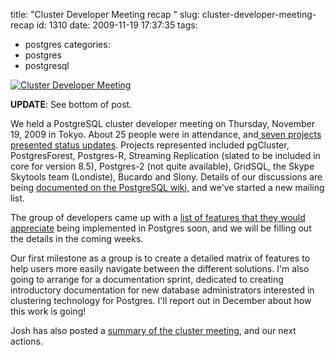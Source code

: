 title: "Cluster Developer Meeting recap "
slug: cluster-developer-meeting-recap
id: 1310
date: 2009-11-19 17:37:35
tags: 
- postgres
categories: 
- postgres
- postgresql

[![Cluster Developer Meeting](http://farm3.static.flickr.com/2534/4118787692_24b0f8ffd5.jpg)](http://www.chesnok.com/daily/photos/photo/4118787692/tsukiji-fish-market.html "Cluster Developer Meeting") 

**UPDATE**: See bottom of post.

We held a PostgreSQL cluster developer meeting on Thursday, November 19, 2009 in Tokyo. About 25 people were in attendance, and[ seven projects presented status updates](http://wiki.postgresql.org/wiki/PGCon2009JapanClusterDeveloperMeeting#Review_of_Existing_Projects). Projects represented included pgCluster, PostgresForest, Postgres-R, Streaming Replication (slated to be included in core for version 8.5), Postgres-2 (not quite available), GridSQL, the Skype Skytools team (Londiste), Bucardo and Slony.  Details of our discussions are being [documented on the PostgreSQL wiki,](http://wiki.postgresql.org/wiki/PGCon2009JapanClusterDeveloperMeeting) and we've started a new mailing list.

The group of developers came up with a [list of features that they would appreciate](http://wiki.postgresql.org/wiki/ClusterFeatures) being implemented in Postgres soon, and we will be filling out the details in the coming weeks. 

Our first milestone as a group is to create a detailed matrix of features to help users more easily navigate between the different solutions. I'm also going to arrange for a documentation sprint, dedicated to creating introductory documentation for new database administrators interested in clustering technology for Postgres.  I'll report out in December about how this work is going!

Josh has also posted a [summary of the cluster meeting](http://it.toolbox.com/blogs/database-soup/collaborating-on-clustering-35456), and our next actions.
